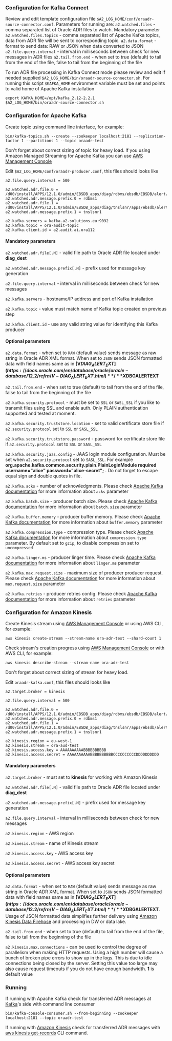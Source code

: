 ### Configuration for Kafka Connect
Review and edit template configuration file `$A2_LOG_HOME/conf/oraadr-source-connector.conf`.
Parameters for running are:
`a2.watched.files` - comma separated list of Oracle ADR files to watch. Mandatory parameter
`a2.watched.files.topics` - comma separated list of Apache Kafka topics, data from ADR file will be sent to corresponding topic.
`a2.data.format` - format to send data: RAW or JSON when data converted to JSON
`a2.file.query.interval` - interval in milliseconds between check for new messages in ADR files
`a2.tail.from.end` - when set to true (default) to tail from the end of the file, false to tail from the beginning of the file

To run ADR file processing in Kafka Connect mode please review and edit if needed supplied `$A2_LOG_HOME/bin/oraadr-source-connector.sh`. For running this script `$KAFKA_HOME` environment variable must be set and points to valid home of Apache Kafka installation

```
export KAFKA_HOME=/opt/kafka_2.12-2.2.1
$A2_LOG_HOME/bin/oraadr-source-connector.sh

```


### Configuration for Apache Kafka

Create topic using command line interface, for example: 

```
bin/kafka-topics.sh --create --zookeeper localhost:2181 --replication-factor 1 --partitions 1 --topic oraadr-test
```

Don't forget about correct sizing of topic for heavy load.
If you using Amazon Managed Streaming for Apache Kafka you can use [AWS Management Console](https://console.aws.amazon.com/msk) 

Edit `$A2_LOG_HOME/conf/oraadr-producer.conf`, this files should looks like

```
a2.file.query.interval = 500

a2.watched.adr.file.0 = /d00/install/APPS/12.1.0/admin/EBSDB_apps/diag/rdbms/ebsdb/EBSDB/alert/log.xml
a2.watched.adr.message.prefix.0 = rdbms1
a2.watched.adr.file.1 = /d00/install/APPS/12.1.0/admin/EBSDB_apps/diag/tnslsnr/apps/ebsdb/alert/log.xml
a2.watched.adr.message.prefix.1 = tnslsnr1

a2.kafka.servers = kafka.a2-solutions.eu:9092
a2.kafka.topic = ora-audit-topic
a2.kafka.client.id = a2.audit.ai.ora112

```
#### Mandatory parameters ####
`a2.watched.adr.file[.N]` - valid file path to Oracle ADR file located under **diag_dest**

`a2.watched.adr.message.prefix[.N]` - prefix used for message key generation

`a2.file.query.interval` - interval in milliseconds between check for new messages

`a2.kafka.servers` - hostname/IP address and port of Kafka installation

`a2.kafka.topic` - value must match name of Kafka topic created on previous step

`a2.kafka.client.id` - use any valid string value for identifying this Kafka producer


#### Optional parameters ####
`a2.data.format` - when set to `RAW` (default value) sends message as raw string in Oracle ADR XML format. When set to `JSON` sends JSON formatted data with field names same as in **[V$DIAG_ALERT_EXT](https://docs.oracle.com/en/database/oracle/oracle-database/12.2/refrn/V-DIAG_ALERT_EXT.html)**/**X$DBGALERTEXT**

`a2.tail.from.end` - when set to true (default) to tail from the end of the file, false to tail from the beginning of the file

`a2.kafka.security.protocol` - must be set to `SSL` or `SASL_SSL` if you like to transmit files using SSL and enable auth. Only PLAIN authentication supported and tested at moment.

`a2.kafka.security.truststore.location` - set to valid certificate store file if `a2.security.protocol` set to `SSL` or `SASL_SSL`

`a2.kafka.security.truststore.password` - password for certificate store file if `a2.security.protocol` set to `SSL` or `SASL_SSL`

`a2.kafka.security.jaas.config` - JAAS login module configuration. Must be set when `a2.security.protocol` set to `SASL_SSL`. For example **org.apache.kafka.common.security.plain.PlainLoginModule required username="alice" password="alice-secret";** . Do not forget to escape equal sign and double quotes in file.

`a2.kafka.acks` - number of acknowledgments. Please check [Apache Kafka documentation](https://kafka.apache.org/documentation/#configuration) for more information about `acks` parameter
 
`a2.kafka.batch.size` - producer batch size. Please check [Apache Kafka documentation](https://kafka.apache.org/documentation/#configuration) for more information about `batch.size` parameter 

`a2.kafka.buffer.memory` - producer buffer memory. Please check [Apache Kafka documentation](https://kafka.apache.org/documentation/#configuration) for more information about `buffer.memory` parameter 

`a2.kafka.compression.type` - compression type. Please check [Apache Kafka documentation](https://kafka.apache.org/documentation/#configuration) for more information about `compression.type` parameter. By default set to `gzip`, to disable compression set to `uncompressed` 

`a2.kafka.linger.ms` - producer linger time. Please check [Apache Kafka documentation](https://kafka.apache.org/documentation/#configuration) for more information about `linger.ms` parameter

`a2.kafka.max.request.size` - maximum size of producer producer request. Please check [Apache Kafka documentation](https://kafka.apache.org/documentation/#configuration) for more information about `max.request.size` parameter

`a2.kafka.retries` - producer retries config. Please check [Apache Kafka documentation](https://kafka.apache.org/documentation/#configuration) for more information about `retries` parameter



### Configuration for Amazon Kinesis 
Create Kinesis stream using [AWS Management Console](https://console.aws.amazon.com/kinesis) or using AWS CLI, for example:

```
aws kinesis create-stream --stream-name ora-adr-test --shard-count 1
```
Check stream's creation progress using [AWS Management Console](https://console.aws.amazon.com/kinesis) or with AWS CLI, for example:

```
aws kinesis describe-stream --stream-name ora-adr-test
```
Don't forget about correct sizing of stream for heavy load.

Edit `oraadr-kafka.conf`, this files should looks like

```
a2.target.broker = kinesis

a2.file.query.interval = 500

a2.watched.adr.file.0 = /d00/install/APPS/12.1.0/admin/EBSDB_apps/diag/rdbms/ebsdb/EBSDB/alert/log.xml
a2.watched.adr.message.prefix.0 = rdbms1
a2.watched.adr.file.1 = /d00/install/APPS/12.1.0/admin/EBSDB_apps/diag/tnslsnr/apps/ebsdb/alert/log.xml
a2.watched.adr.message.prefix.1 = tnslsnr1

a2.kinesis.region = eu-west-1
a2.kinesis.stream = ora-aud-test
a2.kinesis.access.key = AAAAAAAAAABBBBBBBBBB
a2.kinesis.access.secret = AAAAAAAAAABBBBBBBBBBCCCCCCCCCCDDDDDDDDDD

```
#### Mandatory parameters ####

`a2.target.broker` - must set to **kinesis** for working with Amazon Kinesis 

`a2.watched.adr.file[.N]` - valid file path to Oracle ADR file located under **diag_dest**

`a2.watched.adr.message.prefix[.N]` - prefix used for message key generation

`a2.file.query.interval` - interval in milliseconds between check for new messages

`a2.kinesis.region` - AWS region

`a2.kinesis.stream` - name of Kinesis stream

`a2.kinesis.access.key` - AWS access key

`a2.kinesis.access.secret` - AWS access key secret

#### Optional parameters ####

`a2.data.format` - when set to `RAW` (default value) sends message as raw string in Oracle ADR XML format. When set to `JSON` sends JSON formatted data with field names same as in **[V$DIAG_ALERT_EXT](https://docs.oracle.com/en/database/oracle/oracle-database/12.2/refrn/V-DIAG_ALERT_EXT.html)**/**X$DBGALERTEXT**. Usage of JSON formatted data simplifies further delivery using [Amazon Kinesis Data Firehose](https://aws.amazon.com/kinesis/data-firehose/) and processing in DW or data lake.

`a2.tail.from.end` - when set to true (default) to tail from the end of the file, false to tail from the beginning of the file

`a2.kinesis.max.connections` - can be used to control the degree of parallelism when making HTTP requests. Using a high number will cause a bunch of broken pipe errors to show up in the logs. This is due to idle connections being closed by the server. Setting this value too large may also cause request timeouts if you do not have enough bandwidth. **1** is default value


### Running 

If running with Apache Kafka check for transferred ADR messages at [Kafka](http://kafka.apache.org/)'s side with command line consumer

```
bin/kafka-console-consumer.sh --from-beginning --zookeeper localhost:2181 --topic oraadr-test
```
If running with [Amazon Kinesis](https://aws.amazon.com/kinesis/) check for transferred ADR messages with [aws kinesis get-records](https://docs.aws.amazon.com/cli/latest/reference/kinesis/get-records.html) CLI command.

